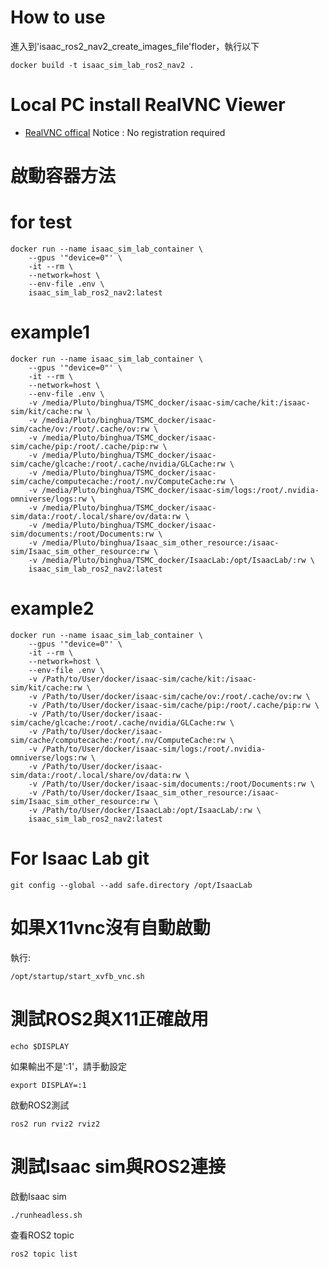# How to use
進入到'isaac_ros2_nav2_create_images_file'floder，執行以下
```
docker build -t isaac_sim_lab_ros2_nav2 .
```

# Local PC install RealVNC Viewer
* [RealVNC offical](https://www.realvnc.com/en/connect/download/viewer/windows/)
Notice : No registration required

# 啟動容器方法

# for test
```
docker run --name isaac_sim_lab_container \
    --gpus '"device=0"' \
    -it --rm \
    --network=host \
    --env-file .env \
    isaac_sim_lab_ros2_nav2:latest
```
# example1
```
docker run --name isaac_sim_lab_container \
    --gpus '"device=0"' \
    -it --rm \
    --network=host \
    --env-file .env \
    -v /media/Pluto/binghua/TSMC_docker/isaac-sim/cache/kit:/isaac-sim/kit/cache:rw \
    -v /media/Pluto/binghua/TSMC_docker/isaac-sim/cache/ov:/root/.cache/ov:rw \
    -v /media/Pluto/binghua/TSMC_docker/isaac-sim/cache/pip:/root/.cache/pip:rw \
    -v /media/Pluto/binghua/TSMC_docker/isaac-sim/cache/glcache:/root/.cache/nvidia/GLCache:rw \
    -v /media/Pluto/binghua/TSMC_docker/isaac-sim/cache/computecache:/root/.nv/ComputeCache:rw \
    -v /media/Pluto/binghua/TSMC_docker/isaac-sim/logs:/root/.nvidia-omniverse/logs:rw \
    -v /media/Pluto/binghua/TSMC_docker/isaac-sim/data:/root/.local/share/ov/data:rw \
    -v /media/Pluto/binghua/TSMC_docker/isaac-sim/documents:/root/Documents:rw \
    -v /media/Pluto/binghua/Isaac_sim_other_resource:/isaac-sim/Isaac_sim_other_resource:rw \
    -v /media/Pluto/binghua/TSMC_docker/IsaacLab:/opt/IsaacLab/:rw \
    isaac_sim_lab_ros2_nav2:latest
```
# example2
```
docker run --name isaac_sim_lab_container \
    --gpus '"device=0"' \
    -it --rm \
    --network=host \
    --env-file .env \
    -v /Path/to/User/docker/isaac-sim/cache/kit:/isaac-sim/kit/cache:rw \
    -v /Path/to/User/docker/isaac-sim/cache/ov:/root/.cache/ov:rw \
    -v /Path/to/User/docker/isaac-sim/cache/pip:/root/.cache/pip:rw \
    -v /Path/to/User/docker/isaac-sim/cache/glcache:/root/.cache/nvidia/GLCache:rw \
    -v /Path/to/User/docker/isaac-sim/cache/computecache:/root/.nv/ComputeCache:rw \
    -v /Path/to/User/docker/isaac-sim/logs:/root/.nvidia-omniverse/logs:rw \
    -v /Path/to/User/docker/isaac-sim/data:/root/.local/share/ov/data:rw \
    -v /Path/to/User/docker/isaac-sim/documents:/root/Documents:rw \
    -v /Path/to/User/docker/Isaac_sim_other_resource:/isaac-sim/Isaac_sim_other_resource:rw \
    -v /Path/to/User/docker/IsaacLab:/opt/IsaacLab/:rw \
    isaac_sim_lab_ros2_nav2:latest
```
# For Isaac Lab git 
```
git config --global --add safe.directory /opt/IsaacLab
```
# 如果X11vnc沒有自動啟動
執行:
```
/opt/startup/start_xvfb_vnc.sh
```
# 測試ROS2與X11正確啟用
```
echo $DISPLAY
```
如果輸出不是':1'，請手動設定
```
export DISPLAY=:1
```

啟動ROS2測試
```
ros2 run rviz2 rviz2
```

# 測試Isaac sim與ROS2連接
啟動Isaac sim
```
./runheadless.sh
```
查看ROS2 topic
```
ros2 topic list
```



